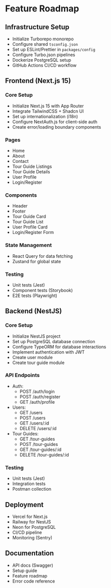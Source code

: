 # Feature Roadmap

## Infrastructure Setup
- Initialize Turborepo monorepo
- Configure shared `tsconfig.json`
- Set up ESLint/Prettier in `packages/config`
- Configure Turbo.json pipelines
- Dockerize PostgreSQL setup
- GitHub Actions CI/CD workflow

## Frontend (Next.js 15)
### Core Setup
- Initialize Next.js 15 with App Router
- Integrate TailwindCSS + Shadcn UI
- Set up internationalization (i18n)
- Configure NextAuth.js for client-side auth
- Create error/loading boundary components

### Pages
- Home
- About
- Contact
- Tour Guide Listings
- Tour Guide Details
- User Profile
- Login/Register

### Components
- Header
- Footer
- Tour Guide Card
- Tour Guide List
- User Profile Card
- Login/Register Form

### State Management
- React Query for data fetching
- Zustand for global state

### Testing
- Unit tests (Jest)
- Component tests (Storybook)
- E2E tests (Playwright)

## Backend (NestJS)
### Core Setup
- Initialize NestJS project
- Set up PostgreSQL database connection
- Configure TypeORM for database interactions
- Implement authentication with JWT
- Create user module
- Create tour guide module

### API Endpoints
- Auth:
  - POST /auth/login
  - POST /auth/register
  - GET /auth/profile
- Users:
  - GET /users
  - POST /users
  - GET /users/:id
  - DELETE /users/:id
- Tour Guides:
  - GET /tour-guides
  - POST /tour-guides
  - GET /tour-guides/:id
  - DELETE /tour-guides/:id

### Testing
- Unit tests (Jest)
- Integration tests
- Postman collection

## Deployment
- Vercel for Next.js
- Railway for NestJS
- Neon for PostgreSQL
- CI/CD pipeline
- Monitoring (Sentry)

## Documentation
- API docs (Swagger)
- Setup guide
- Feature roadmap
- Error code reference
